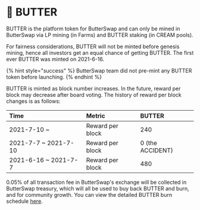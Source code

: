 # 🍞 BUTTER

BUTTER is the platform token for ButterSwap and can only be mined in ButterSwap via LP mining \(in Farms\) and BUTTER staking \(in CREAM pools\). 

For fairness considerations, BUTTER will not be minted before genesis mining, hence all investors get an equal chance of getting BUTTER. The first ever BUTTER was minted on 2021-6-16.

{% hint style="success" %}
ButterSwap team did not pre-mint any BUTTER token before launching.
{% endhint %}

BUTTER is minted as block number increases. In the future, reward per block may decrease after board voting. The history of reward per block changes is as follows:

| Time | Metric | BUTTER |
| :--- | :--- | :--- |
| 2021-7-10 ~ | Reward per block | 240 |
| 2021-7-7 ~ 2021-7-10 | Reward per block | 0 \(the ACCIDENT\) |
| 2021-6-16 ~ 2021-7-7 | Reward per block | 480 |

0.05% of all transaction fee in ButterSwap's exchange will be collected in ButterSwap treasury, which will all be used to buy back BUTTER and burn, and for community growth. You can view the detailed BUTTER burn schedule [here](https://docs.butterswap.me/tokenomics/butter-burn).

